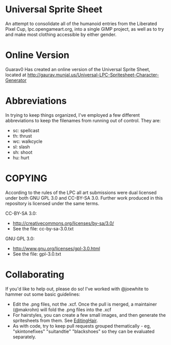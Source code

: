 Universal Sprite Sheet
======================

An attempt to consolidate all of the humanoid entries from the Liberated Pixel Cup, lpc.opengameart.org, into a single GIMP project, as well as to try and make most clothing accessible by either gender.

Online Version
==============
Guarav0 Has created an online version of the Universal Sprite Sheet, located at http://gaurav.munjal.us/Universal-LPC-Spritesheet-Character-Generator

Abbreviations
=============

In trying to keep things organized, I've employed a few different abbreviations to keep the filenames from running out of control.  They are:
 - sc: spellcast
 - th: thrust
 - wc: walkcycle
 - sl: slash
 - sh: shoot
 - hu: hurt

COPYING
=======

According to the rules of the LPC all art submissions were dual licensed under both GNU GPL 3.0 and CC-BY-SA 3.0.  Further work produced in this repository is licensed under the same terms.

CC-BY-SA 3.0:
 - http://creativecommons.org/licenses/by-sa/3.0/
 - See the file: cc-by-sa-3.0.txt

GNU GPL 3.0:
 - http://www.gnu.org/licenses/gpl-3.0.html
 - See the file: gpl-3.0.txt

Collaborating
=============

If you'd like to help out, please do so!  I've worked with @joewhite to hammer out some basic guidelines:
 - Edit the .png files, not the .xcf.  Once the pull is merged, a maintainer (@makrohn) will fold the .png files into the .xcf
 - For hairstyles, you can create a few small images, and then generate the spritesheets from them. See [EditingHair](EditingHair.md).
 - As with code, try to keep pull requests grouped thematically - eg, "skintonefixes" "suitandtie" "blackshoes" so they can be evaluated separately.
